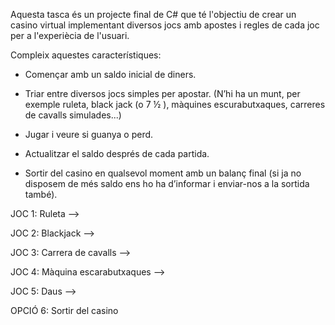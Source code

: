 Aquesta tasca és un projecte final de C# que té l'objectiu de crear un casino virtual implementant diversos jocs amb apostes i regles de cada joc per a l'experiècia de l'usuari.

Compleix aquestes característiques:

- Començar amb un saldo inicial de diners.

- Triar entre diversos jocs simples per apostar. (N’hi ha un munt, per exemple ruleta, black jack (o 7 ½ ), màquines escurabutxaques, carreres de cavalls simulades...)

- Jugar i veure si guanya o perd.

- Actualitzar el saldo després de cada partida.

- Sortir del casino en qualsevol moment amb un balanç final (si ja no disposem de més saldo ens ho ha d’informar i enviar-nos a la sortida també).

JOC 1: Ruleta --> 

JOC 2: Blackjack -->

JOC 3: Carrera de cavalls -->

JOC 4: Màquina escarabutxaques --> 

JOC 5: Daus --> 

OPCIÓ 6: Sortir del casino
